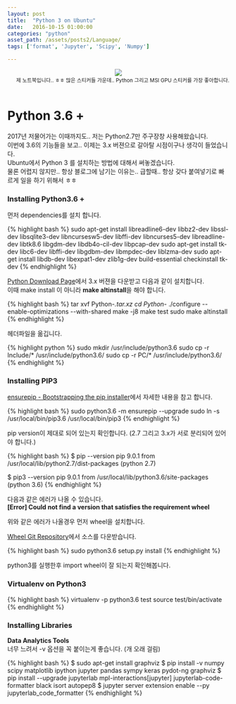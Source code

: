 ```yaml
---
layout: post
title:  "Python 3 on Ubuntu"
date:   2016-10-15 01:00:00
categories: "python"
asset_path: /assets/posts2/Language/
tags: ['format', 'Jupyter', 'Scipy', 'Numpy']

---
```


<header>
    <img src="{{ page.asset_path }}labtop.jpg" class="img-responsive img-rounded img-fluid">
    <div style="text-align:right;"> 
    <small>제 노트북입니다.. ㅎㅎ 많은 스티커들 가운데.. Python 그리고 MSI GPU 스티커를 가장 좋아합니다.
    </small>
    </div>
</header>


# Python 3.6 + 

2017년 저물어가는 이때까지도.. 저는 Python2.7만 주구장창 사용해왔습니다. <br>
이번에 3.6의 기능들을 보고.. 이제는 3.x 버젼으로 갈아탈 시점이구나 생각이 들었습니다. <br>
Ubuntu에서 Python 3 를 설치하는 방법에 대해서 써놓겠습니다. <br>
물론 어렵지 않지만.. 항상 블로그에 남기는 이유는.. 급할때.. 항상 갖다 붙여넣기로 빠르게 일을 하기 위해서 ㅎㅎ

### Installing Python3.6 +

먼저 dependencies를 설치 합니다.

{% highlight bash %}
sudo apt-get install libreadline6-dev libbz2-dev libssl-dev libsqlite3-dev libncursesw5-dev libffi-dev libncurses5-dev libreadline-dev libtk8.6 libgdm-dev libdb4o-cil-dev libpcap-dev
sudo apt-get install tk-dev libc6-dev libffi-dev libgdbm-dev libmpdec-dev liblzma-dev
sudo apt-get install libdb-dev libexpat1-dev zlib1g-dev build-essential checkinstall tk-dev
{% endhighlight %}

[Python Download Page](https://www.python.org/downloads/)에서 3.x 버젼을 다운받고 다음과 같이 설치합니다.<br>
이때 make install 이 아니라 **make altinstall**을 해야 합니다.

{% highlight bash %}
tar xvf Python-*.tar.xz
cd Python-*
./configure --enable-optimizations --with-shared
make -j8
make test
sudo make altinstall 
{% endhighlight %}


헤더파일을 옮깁니다.

{% highlight python %}
sudo mkdir /usr/include/python3.6
sudo cp -r Include/* /usr/include/python3.6/
sudo cp -r PC/* /usr/include/python3.6/
{% endhighlight %}


### Installing PIP3 

[ensurepip - Bootstrapping the pip installer](https://docs.python.org/3/library/ensurepip.html)에서 자세한 내용을 참고 합니다.

{% highlight bash %}
sudo python3.6 -m ensurepip --upgrade
sudo ln -s /usr/local/bin/pip3.6 /usr/local/bin/pip3
{% endhighlight %}


pip version이 제대로 되어 있는지 확인합니다. (2.7 그리고 3.x가 서로 분리되어 있어야 합니다.)

{% highlight bash %}
$ pip --version
pip 9.0.1 from /usr/local/lib/python2.7/dist-packages (python 2.7)

$ pip3 --version
pip 9.0.1 from /usr/local/lib/python3.6/site-packages (python 3.6)
{% endhighlight %}

다음과 같은 에러가 나올 수 있습니다.<br>
**[Error] Could not find a version that satisfies the requirement wheel**

위와 같은 에러가 나올경우 먼저 wheel을 설치합니다.

[Wheel Git Repository](https://bitbucket.org/pypa/wheel)에서 소스를 다운받습니다.

{% highlight bash %}
sudo python3.6 setup.py install
{% endhighlight %}

python3를 실행한후 import wheel이 잘 되는지 확인해봅니다.

### Virtualenv on Python3 

{% highlight bash %}
virtualenv -p python3.6 test
source test/bin/activate
{% endhighlight %}


### Installing Libraries


**Data Analytics Tools**<br>
너무 느려서 -v 옵션을 꼭 붙이는게 좋습니다. (개 오래 걸림)

{% highlight bash %}
$ sudo apt-get install graphviz
$ pip install -v numpy scipy matplotlib ipython jupyter pandas sympy keras pydot-ng graphviz
$ pip install --upgrade jupyterlab mpl-interactions[jupyter] jupyterlab-code-formatter black isort autopep8
$ jupyter server extension enable --py jupyterlab_code_formatter
{% endhighlight %}
